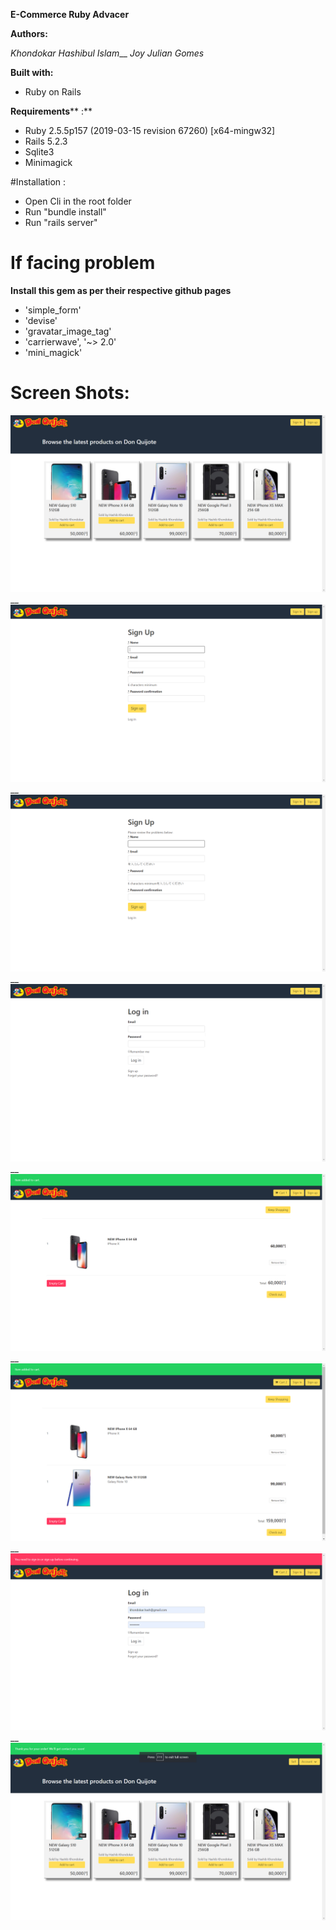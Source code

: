 **E-Commerce Ruby Advacer**

**Authors:**

_Khondokar Hashibul Islam___
_Joy Julian Gomes_



**Built with:**

- Ruby on Rails

**Requirements**** :**

- Ruby 2.5.5p157 (2019-03-15 revision 67260) [x64-mingw32]
- Rails 5.2.3
- Sqlite3
- Minimagick

#Installation :

- Open Cli in the root folder
- Run "bundle install"
- Run "rails server"
#

# If facing problem
  **Install this gem as per their respective github pages**
  - 'simple_form'
  - 'devise'
  - 'gravatar_image_tag'
  - 'carrierwave', '~> 2.0'
  - 'mini_magick'
#


# Screen Shots:

![](screenshots/1.index.png)__
![](screenshots/2.Registration.png)__
![](screenshots/3.Registration.png)__
![](screenshots/4.Login.png)__
![](screenshots/5.ItemAddedToCart.png)__
![](screenshots/6.ItemAddedToCart.png)__
![](screenshots/7.CheckOutError.png)__
![](screenshots/8.OrderPlacedNew.png)

#